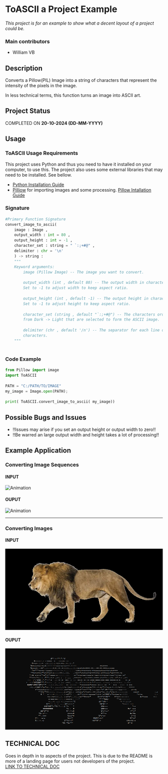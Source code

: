 # ToASCII a Project Example
*This project is for an example to show what a decent layout of a project could be.*
### Main contributors
- William VB

## Description
 Converts a Pillow(PIL) Image into a string of characters that represent the intensity of the pixels in the image.
  
  In less technical terms, this function turns an image into ASCII art.
 
## Project Status
COMPLETED ON **20-10-2024 (DD-MM-YYYY)**

## Usage

### ToASCII Usage Requirements
This project uses Python and thus you need to have it installed on your computer, to use this.
The project also uses some external libraries that may need to be installed. See bellow.
- [Python Installation Guide](https://wiki.python.org/moin/BeginnersGuide/Download)
- [Pilliow](https://python-pillow.org/) for importing images and some processing. [Pillow Intallation Guide](https://pillow.readthedocs.io/en/stable/installation/basic-installation.html)
### Signature
```python
#Primary Function Signature  
convert_image_to_ascii(
    image : Image , 
    output_width : int = 80 , 
    output_height : int = -1 ,
    character_set : string = " `:;+#@" , 
    delimiter : chr = '\n'
    ) -> string :
	"""
	Keyword arguments: 
        image (Pillow Image) -- The image you want to convert. 
    
        output_width (int , default 80) -- The output width in characters. 
        Set to -1 to adjust width to keep aspect ratio.
    
        output_height (int , default -1) -- The output height in characters. 
        Set to -1 to adjust height to keep aspect ratio.
    
        character_set (string , default "`:;+#@") -- The characters ordered 
        from Dark -> Light that are selected to form the ASCII image.
    
        delimiter (chr , default '/n') -- The separator for each line of 
        characters.
	"""
		
``` 

### Code Example
```python
from Pillow import image
import ToASCII

PATH = "C:/PATH/TO/IMAGE"
my_image = Image.open(PATH);

print( ToASCII.convert_image_to_ascii( my_image))
``` 
## Possible Bugs and Issues
- !!Issues may arise if you set an output height or output width to zero!!
- !!Be warred an large output width and height takes a lot of processing!!

## Example Application

### Converting Image Sequences 

#### INPUT  
![Animation](./DocImages/SequenceExample_Original.gif)
#### OUPUT  
![Animation](./DocImages/SequenceExample_ASCII.gif)

---
### Converting Images

#### INPUT 
![Image-Input](./DocImages/lion_input.png)
#### OUPUT 
![Image-Output](./DocImages/lion_output.png)

## TECHNICAL DOC
Goes in depth in to aspects of the project. This is due to the README is more of a landing page for users not developers of the project.  
[LINK TO TECHNICAL DOC](./TECHNICALDOC.md)

